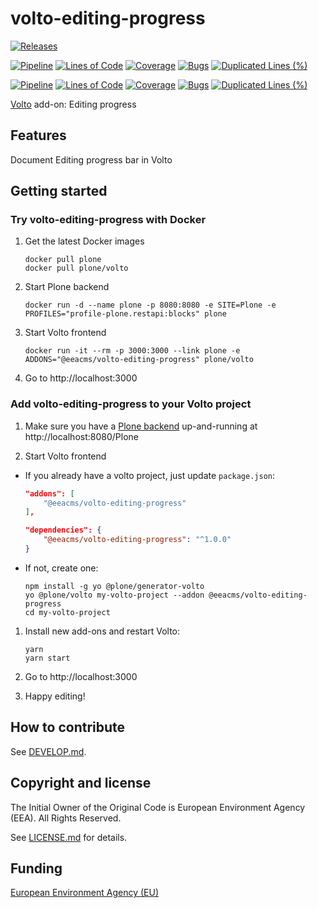# volto-editing-progress
[![Releases](https://img.shields.io/github/v/release/eea/volto-editing-progress)](https://github.com/eea/volto-editing-progress/releases)

[![Pipeline](https://ci.eionet.europa.eu/buildStatus/icon?job=volto-addons%2Fvolto-editing-progress%2Fmaster&subject=master)](https://ci.eionet.europa.eu/view/Github/job/volto-addons/job/volto-editing-progress/job/master/display/redirect)
[![Lines of Code](https://sonarqube.eea.europa.eu/api/project_badges/measure?project=volto-editing-progress-master&metric=ncloc)](https://sonarqube.eea.europa.eu/dashboard?id=volto-editing-progress-master)
[![Coverage](https://sonarqube.eea.europa.eu/api/project_badges/measure?project=volto-editing-progress-master&metric=coverage)](https://sonarqube.eea.europa.eu/dashboard?id=volto-editing-progress-master)
[![Bugs](https://sonarqube.eea.europa.eu/api/project_badges/measure?project=volto-editing-progress-master&metric=bugs)](https://sonarqube.eea.europa.eu/dashboard?id=volto-editing-progress-master)
[![Duplicated Lines (%)](https://sonarqube.eea.europa.eu/api/project_badges/measure?project=volto-editing-progress-master&metric=duplicated_lines_density)](https://sonarqube.eea.europa.eu/dashboard?id=volto-editing-progress-master)

[![Pipeline](https://ci.eionet.europa.eu/buildStatus/icon?job=volto-addons%2Fvolto-editing-progress%2Fdevelop&subject=develop)](https://ci.eionet.europa.eu/view/Github/job/volto-addons/job/volto-editing-progress/job/develop/display/redirect)
[![Lines of Code](https://sonarqube.eea.europa.eu/api/project_badges/measure?project=volto-editing-progress-develop&metric=ncloc)](https://sonarqube.eea.europa.eu/dashboard?id=volto-editing-progress-develop)
[![Coverage](https://sonarqube.eea.europa.eu/api/project_badges/measure?project=volto-editing-progress-develop&metric=coverage)](https://sonarqube.eea.europa.eu/dashboard?id=volto-editing-progress-develop)
[![Bugs](https://sonarqube.eea.europa.eu/api/project_badges/measure?project=volto-editing-progress-develop&metric=bugs)](https://sonarqube.eea.europa.eu/dashboard?id=volto-editing-progress-develop)
[![Duplicated Lines (%)](https://sonarqube.eea.europa.eu/api/project_badges/measure?project=volto-editing-progress-develop&metric=duplicated_lines_density)](https://sonarqube.eea.europa.eu/dashboard?id=volto-editing-progress-develop)


[Volto](https://github.com/plone/volto) add-on: Editing progress

## Features

Document Editing progress bar in Volto

## Getting started

### Try volto-editing-progress with Docker

1. Get the latest Docker images

   ```
   docker pull plone
   docker pull plone/volto
   ```

1. Start Plone backend
   ```
   docker run -d --name plone -p 8080:8080 -e SITE=Plone -e PROFILES="profile-plone.restapi:blocks" plone
   ```

1. Start Volto frontend

   ```
   docker run -it --rm -p 3000:3000 --link plone -e ADDONS="@eeacms/volto-editing-progress" plone/volto
   ```

1. Go to http://localhost:3000

### Add volto-editing-progress to your Volto project

1. Make sure you have a [Plone backend](https://plone.org/download) up-and-running at http://localhost:8080/Plone

1. Start Volto frontend

* If you already have a volto project, just update `package.json`:

   ```JSON
   "addons": [
       "@eeacms/volto-editing-progress"
   ],

   "dependencies": {
       "@eeacms/volto-editing-progress": "^1.0.0"
   }
   ```

* If not, create one:

   ```
   npm install -g yo @plone/generator-volto
   yo @plone/volto my-volto-project --addon @eeacms/volto-editing-progress
   cd my-volto-project
   ```

1. Install new add-ons and restart Volto:

   ```
   yarn
   yarn start
   ```

1. Go to http://localhost:3000

1. Happy editing!

## How to contribute

See [DEVELOP.md](https://github.com/eea/volto-editing-progress/blob/master/DEVELOP.md).

## Copyright and license

The Initial Owner of the Original Code is European Environment Agency (EEA).
All Rights Reserved.

See [LICENSE.md](https://github.com/eea/volto-editing-progress/blob/master/LICENSE.md) for details.

## Funding

[European Environment Agency (EU)](http://eea.europa.eu)
